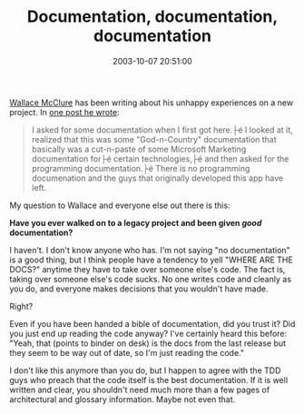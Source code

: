 ﻿---
layout: post
title: "Documentation, documentation, documentation"
comments: false
date: 2003-10-07 20:51:00
updated: 2004-05-01 17:09:00
categories:
 - Technology
subtext-id: bebb33f5-a93b-49a6-bb6d-38cb90514fff
alias: /blog/Documentation2c-documentation2c-documentation.aspx
---


[Wallace McClure](http://weblogs.asp.net/wallym/) has been writing about his unhappy experiences on a new project. In [one post he wrote](http://weblogs.asp.net/wallym/posts/29766.aspx):

> I asked for some documentation when I first got here.├é I looked at it, realized that this was some "God-n-Country" documentation that basically was a cut-n-paste of some Microsoft Marketing documentation for├é certain technologies,├é and then asked for the programming documentation.├é There is no programming documenation and the guys that originally developed this app have left.

My question to Wallace and everyone else out there is this:

**Have you ever walked on to a legacy project and been given _good_ documentation?**

I haven't. I don't know anyone who has. I'm not saying "no documentation" is a good thing, but I think people have a tendency to yell "WHERE ARE THE DOCS?" anytime they have to take over someone else's code. The fact is, taking over someone else's code sucks. No one writes code and cleanly as you do, and everyone makes decisions that you wouldn't have made.

Right?

Even if you have been handed a bible of documentation, did you trust it? Did you just end up reading the code anyway? I've certainly heard this before: "Yeah, that (points to binder on desk) is the docs from the last release but they seem to be way out of date, so I'm just reading the code."

I don't like this anymore than you do, but I happen to agree with the TDD guys who preach that the code itself is the best documentation. If it is well written and clear, you shouldn't need much more than a few pages of architectural and glossary information. Maybe not even that.
